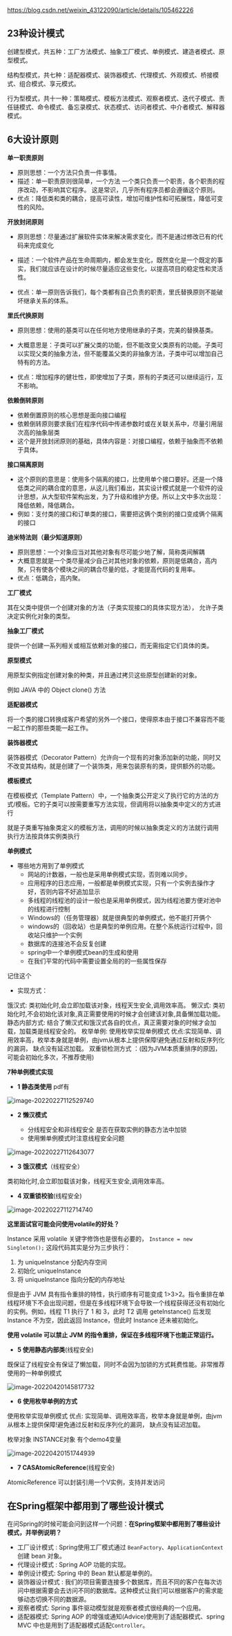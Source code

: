 



https://blog.csdn.net/weixin_43122090/article/details/105462226

## 23种设计模式

创建型模式，共五种：工厂方法模式、抽象工厂模式、单例模式、建造者模式、原型模式。

结构型模式，共七种：适配器模式、装饰器模式、代理模式、外观模式、桥接模式、组合模式、享元模式。

行为型模式，共十一种：策略模式、模板方法模式、观察者模式、迭代子模式、责任链模式、命令模式、备忘录模式、状态模式、访问者模式、中介者模式、解释器模式。



## 6大设计原则

**单一职责原则**

- 原则思想：一个方法只负责一件事情。
- 描述：单一职责原则很简单，一个方法 一个类只负责一个职责，各个职责的程序改动，不影响其它程序。 这是常识，几乎所有程序员都会遵循这个原则。
- 优点：降低类和类的耦合，提高可读性，增加可维护性和可拓展性，降低可变性的风险。



**开放封闭原则**

- 原则思想：尽量通过扩展软件实体来解决需求变化，而不是通过修改已有的代码来完成变化

- 描述：一个软件产品在生命周期内，都会发生变化，既然变化是一个既定的事实，我们就应该在设计的时候尽量适应这些变化，以提高项目的稳定性和灵活性。
- 优点：单一原则告诉我们，每个类都有自己负责的职责，里氏替换原则不能破坏继承关系的体系。
  

**里氏代换原则**

- 原则思想：使用的基类可以在任何地方使用继承的子类，完美的替换基类。

- 大概意思是：子类可以扩展父类的功能，但不能改变父类原有的功能。子类可以实现父类的抽象方法，但不能覆盖父类的非抽象方法，子类中可以增加自己特有的方法。

- 优点：增加程序的健壮性，即使增加了子类，原有的子类还可以继续运行，互不影响。
  

**依赖倒转原则**

- 依赖倒置原则的核心思想是面向接口编程
- 依赖倒转原则要求我们在程序代码中传递参数时或在关联关系中，尽量引用层次高的抽象层类
- 这个是开放封闭原则的基础，具体内容是：对接口编程，依赖于抽象而不依赖于具体。



**接口隔离原则**

- 这个原则的意思是：使用多个隔离的接口，比使用单个接口要好。还是一个降低类之间的耦合度的意思，从这儿我们看出，其实设计模式就是一个软件的设计思想，从大型软件架构出发，为了升级和维护方便。所以上文中多次出现：降低依赖，降低耦合。
- 例如：支付类的接口和订单类的接口，需要把这俩个类别的接口变成俩个隔离的接口
  

**迪米特法则（最少知道原则）**

- 原则思想：一个对象应当对其他对象有尽可能少地了解，简称类间解耦
- 大概意思就是一个类尽量减少自己对其他对象的依赖，原则是低耦合，高内聚，只有使各个模块之间的耦合尽量的低，才能提高代码的复用率。
- 优点：低耦合，高内聚。



**工厂模式**

其在父类中提供⼀个创建对象的⽅法（子类实现接口的具体实现方法）， 允许⼦类决定实例化对象的类型。



**抽象工厂模式**

提供一个创建一系列相关或相互依赖对象的接口，而无需指定它们具体的类。



**原型模式**

用原型实例指定创建对象的种类，并且通过拷贝这些原型创建新的对象。

例如 JAVA 中的 Object clone() 方法



**适配器模式**

将一个类的接口转换成客户希望的另外一个接口，使得原本由于接口不兼容而不能一起工作的那些类能一起工作。



**装饰器模式**

装饰器模式（Decorator Pattern）允许向一个现有的对象添加新的功能，同时又不改变其结构，就是创建了一个装饰类，用来包装原有的类，提供额外的功能。



**模板模式**

在模板模式（Template Pattern）中，一个抽象类公开定义了执行它的方法的方式/模板。它的子类可以按需要重写方法实现，但调用将以抽象类中定义的方式进行

就是子类重写抽象类定义的模板方法，调用的时候以抽象类定义的方法就行调用 执行方法按具体实例类执行



**单例模式**

- 哪些地方用到了单例模式
  - 网站的计数器，一般也是采用单例模式实现，否则难以同步。
  - 应用程序的日志应用，一般都是单例模式实现，只有一个实例去操作才好，否则内容不好追加显示
  - 多线程的线程池的设计一般也是采用单例模式，因为线程池要方便对池中的线程进行控制
  - Windows的（任务管理器）就是很典型的单例模式，他不能打开俩个
  - windows的（回收站）也是典型的单例应用。在整个系统运行过程中，回收站只维护一个实例
  - 数据库的连接池不会反复创建
  - spring中⼀个单例模式bean的⽣成和使⽤
  - 在我们平常的代码中需要设置全局的的⼀些属性保存



记住这个

- 实现方式：

饿汉式: 类初始化时,会立即加载该对象，线程天生安全,调用效率高。
懒汉式:  类初始化时,不会初始化该对象,真正需要使用的时候才会创建该对象,具备懒加载功能。
静态内部方式: 结合了懒汉式和饿汉式各自的优点，真正需要对象的时候才会加载，加载类是线程安全的。
枚举单例:  使用枚举实现单例模式 优点:实现简单、调用效率高，枚举本身就是单例，由jvm从根本上提供保障!避免通过反射和反序列化的漏洞， 缺点没有延迟加载。
双重锁检测方式 ：(因为JVM本质重排序的原因，可能会初始化多次，不推荐使用)



**7种单例模式实现**

-  **1 静态类使用**  pdf有

  ![image-20220227112529740](设计模式/image-20220227112529740.png)

- **2 懒汉模式**
  
  - 分线程安全和非线程安全 是否在获取实例的静态方法中加锁
  - 使用懒单例模式时注意线程安全问题

![image-20220227112643077](设计模式/image-20220227112643077.png)

- **3 饿汉模式**（线程安全）

类初始化时,会立即加载该对象，线程天生安全,调用效率高。

- **4 双重锁校验**(线程安全)

![image-20220227112714740](设计模式/image-20220227112714740.png)

**这里面试官可能会问使用volatile的好处？**

Instance 采用 volatile 关键字修饰也是很有必要的， `Instance = new Singleton();` 这段代码其实是分为三步执行：

1. 为 uniqueInstance 分配内存空间 
2. 初始化 uniqueInstance 
3. 将 uniqueInstance 指向分配的内存地址 

但是由于 JVM 具有指令重排的特性，执行顺序有可能变成 1>3>2。指令重排在单线程环境下不会出现问题，但是在多线程环境下会导致一个线程获得还没有初始化的实例。例如，线程 T1 执行了 1 和 3，此时 T2 调用 geteInstance() 后发现 Instance 不为空，因此返回 Instance，但此时 Instance 还未被初始化。

**使用 volatile 可以禁止 JVM 的指令重排，保证在多线程环境下也能正常运行。**



- **5 使⽤静态内部类**(线程安全)

既保证了线程安全有保证了懒加载，同时不会因为加锁的⽅式耗费性能。⾮常推荐使⽤的⼀种单例模式

![image-20220420145817732](设计模式/image-20220420145817732.png)



- **6 使⽤枚举单例的方式**

使用枚举实现单例模式 优点: 实现简单、调用效率高，枚举本身就是单例，由jvm从根本上提供保障!避免通过反射和反序列化的漏洞， 缺点没有延迟加载。

枚举对象  INSTANCE对象 有个demo4变量

![image-20220420151744939](设计模式/image-20220420151744939.png)



- **7 CASAtomicReference**(线程安全)

AtomicReference 可以封装引⽤⼀个V实例，⽀持并发访问



## 在Spring框架中都用到了哪些设计模式

在问Spring的时候可能会问到这样一个问题：**在Spring框架中都用到了哪些设计模式，并举例说明？**

- 工厂设计模式 : Spring使用工厂模式通过 `BeanFactory`、`ApplicationContext` 创建 bean 对象。 
- 代理设计模式 : Spring AOP 功能的实现。 
- 单例设计模式: Spring 中的 Bean 默认都是单例的。 
- 装饰器设计模式 : 我们的项目需要连接多个数据库，而且不同的客户在每次访问中根据需要会去访问不同的数据库。这种模式让我们可以根据客户的需求能够动态切换不同的数据源。 
- 观察者模式: Spring 事件驱动模型就是观察者模式很经典的一个应用。 
- 适配器模式: Spring AOP 的增强或通知(Advice)使用到了适配器模式、spring MVC 中也是用到了适配器模式适配`Controller`。

